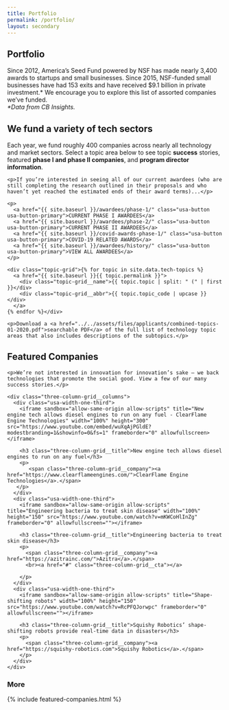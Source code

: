 ```yaml
---
title: Portfolio
permalink: /portfolio/
layout: secondary
---
```

<script type="text/javascript"> setTimeout(function(){var a=document.createElement("script"); var b=document.getElementsByTagName("script")[0]; a.src=document.location.protocol+"//script.crazyegg.com/pages/scripts/0041/5508.js?"+Math.floor(new Date().getTime()/3600000); a.async=true;a.type="text/javascript";b.parentNode.insertBefore(a,b)}, 1);</script>

<section class="section-header full-bleed-bg--blue">
  <div class="usa-section usa-content usa-grid">
    <h1 id="portfolio">Portfolio</h1>
    <p>
      Since 2012, America’s Seed Fund powered by NSF has made nearly 3,400 awards to startups and small businesses. Since 2015, NSF-funded small businesses have had 153 exits and have received $9.1 billion in private investment.* We encourage you to explore this list of assorted companies we’ve funded.<br>
      <span class="text-small" style="font-style:italic;">*Data from CB Insights.</span>
    </p>
  </div>
</section>

<section class="full-bleed-bg">
  <div class="usa-section usa-content usa-grid">
    <h2>We fund a variety of tech sectors</h2>
    <p class="text-medium">Each year, we fund roughly 400 companies across nearly all technology and market sectors. Select a topic area below to see topic <b>success</b> stories, featured <b>phase I and phase II companies</b>, and <b>program director information</b>.</p>

    <p>If you’re interested in seeing all of our current awardees (who are still completing the research outlined in their proposals and who haven’t yet reached the estimated ends of their award terms)...</p>

    <p>
      <a href="{{ site.baseurl }}/awardees/phase-1/" class="usa-button usa-button-primary">CURRENT PHASE I AWARDEES</a>
      <a href="{{ site.baseurl }}/awardees/phase-2/" class="usa-button usa-button-primary">CURRENT PHASE II AWARDEES</a>
      <a href="{{ site.baseurl }}/covid-awards-phase-1/" class="usa-button usa-button-primary">COVID-19 RELATED AWARDS</a>
      <a href="{{ site.baseurl }}/awardees/history/" class="usa-button usa-button-primary">VIEW ALL AWARDEES</a>
    </p>

    <div class="topic-grid">{% for topic in site.data.tech-topics %}
      <a href="{{ site.baseurl }}{{ topic.permalink }}">
        <div class="topic-grid__name">{{ topic.topic | split: " (" | first }}</div>
        <div class="topic-grid__abbr">{{ topic.topic_code | upcase }}</div>
      </a>
    {% endfor %}</div>

    <p>Download a <a href="../../assets/files/applicants/combined-topics-01-2020.pdf">searchable PDF</a> of the full list of technology topic areas that also includes descriptions of the subtopics.</p>
  </div>
</section>

<section class="full-bleed-bg--blue three-column-grid">
  <div class="usa-section usa-content usa-grid">
    <h2>Featured Companies</h2>

    <p>We’re not interested in innovation for innovation’s sake — we back technologies that promote the social good. View a few of our many success stories.</p>

    <div class="three-column-grid__columns">
      <div class="usa-width-one-third">
        <iframe sandbox="allow-same-origin allow-scripts" title="New engine tech allows diesel engines to run on any fuel - ClearFlame Engine Technologies" width="100%" height="300" src="https://www.youtube.com/embed/wuXqAjPGldE?modestbranding=1&showinfo=0&fs=1" frameborder="0" allowfullscreen></iframe>

        <h3 class="three-column-grid__title">New engine tech allows diesel engines to run on any fuel</h3>
        <p>
           <span class="three-column-grid__company"><a href="https://www.clearflameengines.com/">ClearFlame Engine Technologies</a>.</span>
       </p>
      </div>
      <div class="usa-width-one-third">
        <iframe sandbox="allow-same-origin allow-scripts" title="Engineering bacteria to treat skin disease" width="100%" height="150" src="https://www.youtube.com/watch?v=mKWCoHlInZg" frameborder="0" allowfullscreen=""></iframe>

        <h3 class="three-column-grid__title">Engineering bacteria to treat skin disease</h3>
        <p>
          <span class="three-column-grid__company"><a href="https://azitrainc.com/">Azitra</a>.</span>
          <br><a href="#" class="three-column-grid__cta"></a>
          
        </p>
      </div>
      <div class="usa-width-one-third">
        <iframe sandbox="allow-same-origin allow-scripts" title="Shape-shifting robots" width="100%" height="150" src="https://www.youtube.com/watch?v=RcPFQJorwpc" frameborder="0" allowfullscreen=""></iframe>

        <h3 class="three-column-grid__title">Squishy Robotics’ shape-shifting robots provide real-time data in disasters</h3>
        <p>
          <span class="three-column-grid__company"><a href="https://squishy-robotics.com">Squishy Robotics</a>.</span>
        </p>
      </div>
    </div>
  </div>
</section>

<section class="full-bleed-bg--blue">
  <div class="usa-section usa-content usa-grid">
    <h3>More</h3>
    {% include featured-companies.html %}
  </div>
</section>
